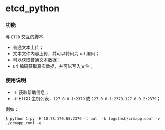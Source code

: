 # etcd_python

### 功能

与 `ETCD` 交互的脚本

* 普通文本上传；
* 文本文件内容上传，并可以转码为 url 编码；
* 可以获取普通文本数据；
* url 编码获取真实数据，并可以写入文件；

### 使用说明

* `-h` 获取帮助信息；
* `-H` ETCD 主机列表，`127.0.0.1:2379` 或 `127.0.0.1:2379,127.0.0.2:2379`；

例如：

`$ python 1.py -H 10.78.170.65:2379 -t put  -k logstash/crmapp.conf -v ./crmapp.conf -e`
 